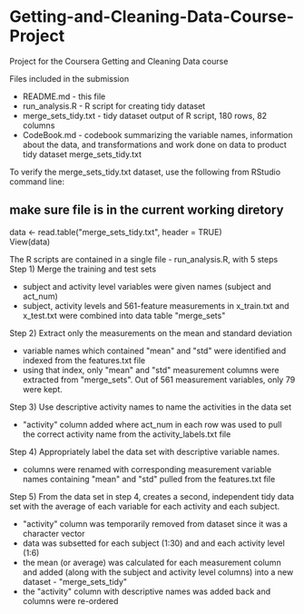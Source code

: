 # Getting-and-Cleaning-Data-Course-Project
Project for the Coursera Getting and Cleaning Data course

Files included in the submission
- README.md - this file
- run_analysis.R - R script for creating tidy dataset
- merge_sets_tidy.txt - tidy dataset output of R script, 180 rows, 82 columns
- CodeBook.md - codebook summarizing the variable names, information about the data, and transformations and work done on data to product tidy dataset merge_sets_tidy.txt

To verify the merge_sets_tidy.txt dataset, use the following from RStudio command line:
## make sure file is in the current working diretory
data <- read.table("merge_sets_tidy.txt", header = TRUE)  
View(data)

The R scripts are contained in a single file - run_analysis.R, with 5 steps
Step 1) Merge the training and test sets
- subject and activity level variables were given names (subject and act_num)
- subject, activity levels and 561-feature measurements in x_train.txt and x_test.txt were combined into data table "merge_sets"

Step 2) Extract only the measurements on the mean and standard deviation
- variable names which contained "mean" and "std" were identified and indexed from the features.txt file
- using that index, only "mean" and "std" measurement columns were extracted from "merge_sets".  Out of 561 measurement variables, only 79 were kept.

Step 3) Use descriptive activity names to name the activities in the data set
- "activity" column added where act_num in each row was used to pull the correct activity name from the activity_labels.txt file

Step 4) Appropriately label the data set with descriptive variable names. 
- columns were renamed with corresponding measurement variable names containing "mean" and "std" pulled from the features.txt file

Step 5) From the data set in step 4, creates a second, independent tidy data set with the average of each variable for each activity and each subject.
- "activity" column was temporarily removed from dataset since it was a character vector
- data was subsetted for each subject (1:30) and and each activity level (1:6)
- the mean (or average) was calculated for each measurement column and added (along with the subject and activity level columns) into a new dataset - "merge_sets_tidy"
- the "activity" column with descriptive names was added back and columns were re-ordered
